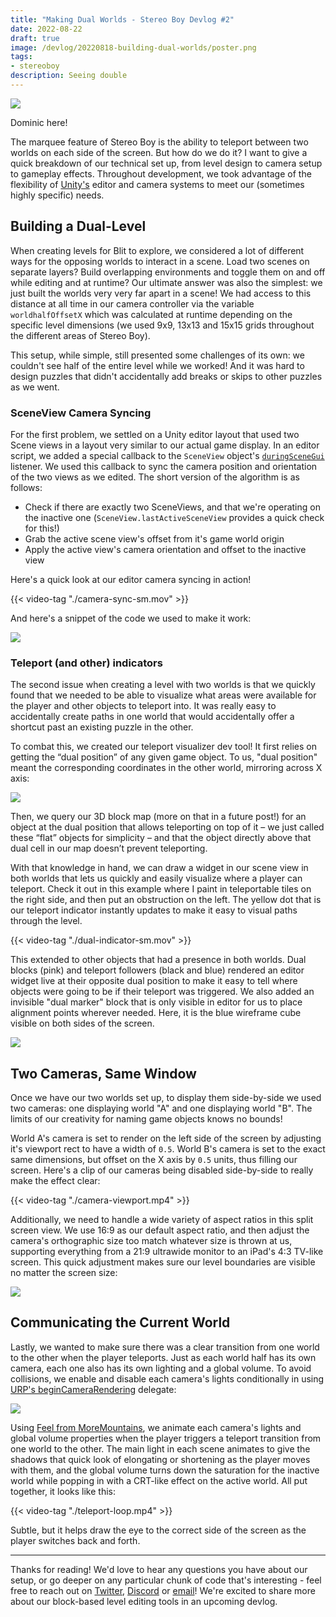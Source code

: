 ```yaml
---
title: "Making Dual Worlds - Stereo Boy Devlog #2"
date: 2022-08-22
draft: true
image: /devlog/20220818-building-dual-worlds/poster.png
tags:
- stereoboy
description: Seeing double
---
```


![](./poster.png)

Dominic here!

The marquee feature of Stereo Boy is the ability to teleport between two worlds on each side of the screen. But how do we do it? I want to give a quick breakdown of our technical set up, from level design to camera setup to gameplay effects. Throughout development, we took advantage of the flexibility of [Unity's](https://unity.com/) editor and camera systems to meet our (sometimes highly specific) needs.

## Building a Dual-Level

When creating levels for Blit to explore, we considered a lot of different ways for the opposing worlds to interact in a scene. Load two scenes on separate layers? Build overlapping environments and toggle them on and off while editing and at runtime? Our ultimate answer was also the simplest: we just built the worlds very very far apart in a scene! We had access to this distance at all time in our camera controller via the variable `worldhalfOffsetX` which was calculated at runtime depending on the specific level dimensions (we used 9x9, 13x13 and 15x15 grids throughout the different areas of Stereo Boy).

This setup, while simple, still presented some challenges of its own: we couldn't see half of the entire level while we worked! And it was hard to design puzzles that didn't accidentally add breaks or skips to other puzzles as we went. 

### SceneView Camera Syncing

For the first problem, we settled on a Unity editor layout that used two Scene views in a layout very similar to our actual game display. In an editor script, we added a special callback to the `SceneView` object's [`duringSceneGui`](https://docs.unity3d.com/ScriptReference/SceneView-duringSceneGui.html) listener. We used this callback to sync the camera position and orientation of the two views as we edited. The short version of the algorithm is as follows:

* Check if there are exactly two SceneViews, and that we're operating on the inactive one (`SceneView.lastActiveSceneView` provides a quick check for this!)
* Grab the active scene view's offset from it's game world origin
* Apply the active view's camera orientation and offset to the inactive view

Here's a quick look at our editor camera syncing in action!

{{< video-tag "./camera-sync-sm.mov" >}}

And here's a snippet of the code we used to make it work:

![](./camera-sync-code.png)

### Teleport (and other) indicators

The second issue when creating a level with two worlds is that we quickly found that we needed to be able to visualize what areas were available for the player and other objects to teleport into. It was really easy to accidentally create paths in one world that would accidentally offer a shortcut past an existing puzzle in the other. 

To combat this, we created our teleport visualizer dev tool! It first relies on getting the “dual position” of any given game object. To us, "dual position" meant the corresponding coordinates in the other world, mirroring across X axis:

![](./dual-pos-code.png)

Then, we query our 3D block map (more on that in a future post!) for an object at the dual position that allows teleporting on top of it – we just called these “flat” objects for simplicity – and that the object directly above that dual cell in our map doesn’t prevent teleporting. 

With that knowledge in hand, we can draw a widget in our scene view in both worlds that lets us quickly and easily visualize where a player can teleport. Check it out in this example where I paint in teleportable tiles on the right side, and then put an obstruction on the left. The yellow dot that is our teleport indicator instantly updates to make it easy to visual paths through the level. 

{{< video-tag "./dual-indicator-sm.mov" >}}

This extended to other objects that had a presence in both worlds. Dual blocks (pink) and teleport followers (black and blue) rendered an editor widget live at their opposite dual position to make it easy to tell where objects were going to be if their teleport was triggered. We also added an invisible "dual marker" block that is only visible in editor for us to place alignment points wherever needed. Here, it is the blue wireframe cube visible on both sides of the screen.

![](./dual-objects.png)

## Two Cameras, Same Window

Once we have our two worlds set up, to display them side-by-side we used two cameras: one displaying world "A" and one displaying world "B". The limits of our creativity for naming game objects knows no bounds! 

World A's camera is set to render on the left side of the screen by adjusting it's viewport rect to have a width of `0.5`. World B's camera is set to the exact same dimensions, but offset on the X axis by `0.5` units, thus filling our screen. Here's a clip of our cameras being disabled side-by-side to really make the effect clear:
 
{{< video-tag "./camera-viewport.mp4" >}}


Additionally, we need to handle a wide variety of aspect ratios in this split screen view. We use 16:9 as our default aspect ratio, and then adjust the camera's orthographic size too match whatever size is thrown at us, supporting everything from a 21:9 ultrawide monitor to an iPad's 4:3 TV-like screen. This quick adjustment makes sure our level boundaries are visible no matter the screen size:

![](./ortho-code.png)


## Communicating the Current World

Lastly, we wanted to make sure there was a clear transition from one world to the other when the player teleports. Just as each world half has its own camera, each one also has its own lighting and a global volume. To avoid collisions, we enable and disable each camera's lights conditionally in using [URP's beginCameraRendering](https://docs.unity3d.com/ScriptReference/Rendering.RenderPipelineManager-beginCameraRendering.html) delegate:

![](./camera-lighting-code.png)

 Using [Feel from MoreMountains](https://feel.moremountains.com), we animate each camera's lights and global volume properties when the player triggers a teleport transition from one world to the other. The main light in each scene animates to give the shadows that quick look of elongating or shortening as the player moves with them, and the global volume turns down the saturation for the inactive world while popping in with a CRT-like effect on the active world. All put together, it looks like this:

{{< video-tag "./teleport-loop.mp4" >}}

Subtle, but it helps draw the eye to the correct side of the screen as the player switches back and forth.

---

Thanks for reading! We'd love to hear any questions you have about our setup, or go deeper on any particular chunk of code that's interesting - feel free to reach out on [Twitter](http://maingauche.games/stereoboy/twitter), [Discord](http://maingauche.games/stereoboy/discord) or [email](mailto:info@maingauche.games)! We're excited to share more about our block-based level editing tools in an upcoming devlog.